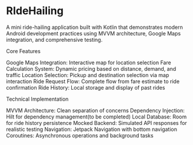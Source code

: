 # RIdeHailing
A mini ride-hailing application built with Kotlin that demonstrates modern Android development practices using MVVM architecture, Google Maps integration, and comprehensive testing.

Core Features

Google Maps Integration: Interactive map for location selection
Fare Calculation System: Dynamic pricing based on distance, demand, and traffic
Location Selection: Pickup and destination selection via map interaction
Ride Request Flow: Complete flow from fare estimate to ride confirmation
Ride History: Local storage and display of past rides

Technical Implementation

MVVM Architecture: Clean separation of concerns
Dependency Injection: Hilt for dependency management(to be completed)
Local Database: Room for ride history persistence
Mocked Backend: Simulated API responses for realistic testing
Navigation: Jetpack Navigation with bottom navigation
Coroutines: Asynchronous operations and background tasks



